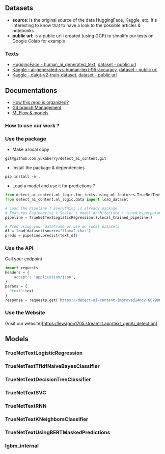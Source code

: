 

## Datasets
- **source**: is the original source of the data HuggingFace, Kaggle, etc. It's interesting to know that to have a look to the possible articles & notebooks
- **public url**: is a public url i created (using GCP) to simplify our tests on Google Colab for example

### Texts
- [HuggingFace - human_ai_generated_text](https://huggingface.co/datasets/dmitva/human_ai_generated_text), [dataset - public url](https://storage.googleapis.com/detect-human-ai-generated-raw-data/hugging_face_human_ai_generated_text/model_training_dataset.csv.zip)
- [Kaggle - ai-generated-vs-human-text-95-accuracy](https://www.kaggle.com/code/syedali110/ai-generated-vs-human-text-95-accuracy/notebook), [dataset - public url](https://storage.googleapis.com/detect-human-ai-generated-raw-data/kaggle-ai-generated-vs-human-text/AI_Human.csv.zip)
- [Kaggle - daigt-v2-train-dataset](https://www.kaggle.com/datasets/thedrcat/daigt-v2-train-dataset), [dataset - public url](https://storage.googleapis.com/detect-human-ai-generated-raw-data/kaggle-daigt-v2-train-dataset/train_v2_drcat_02.csv.zip)

## Documentations

- [How this repo is organized?](./documentations/git_repo_structure.md)
- [Git branch Management](./documentations/git_branches.md)
- [MLFlow & models](./documentations/mlflow.md)

### How to use our work ?

### Use the package

- Make a local copy
```
git@github.com:yukaberry/detect_ai_content.git
```

- Install the package & dependencies
```
pip install -e .
```

- Load a model and use it for predictions ?
```Python
from detect_ai_content.ml_logic.for_texts.using_ml_features.TrueNetTextLogisticRegression import TrueNetTextLogisticRegression
from detect_ai_content.ml_logic.data import load_dataset

# Load the Pipeline ! Everything is already package
# Features Engineering + Scaler + model architecture + tuned hyperparameters
pipeline = TrueNetTextLogisticRegression().local_trained_pipeline()

# Pred using your dataframe or use on local datasets
df = load_dataset(source="llama2_chat")
preds = pipeline.predict(text_df)
```

### Use the API

Call your endpoint

```Python
import requests
headers = {
   'accept': 'application/json',
}
params = {
  "text":text
}
response = requests.get('https://detect-ai-content-improved14nov-667980218208.europe-west1.run.app/text_single_predict', headers=headers, params=params)
```

### Use the Website

(Visit our website)[https://lewagon1705.streamlit.app/text_genAi_detection]

## Models

### TrueNetTextLogisticRegression
### TrueNetTextTfidfNaiveBayesClassifier
### TrueNetTextDecisionTreeClassifier
### TrueNetTextSVC
### TrueNetTextRNN
### TrueNetTextKNeighborsClassifier
### TrueNetTextUsingBERTMaskedPredictions
### lgbm_internal
